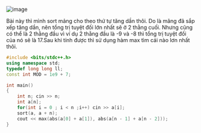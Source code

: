 ![image](https://github.com/Llam-a/Practice_Cpp/assets/115911041/0ede9d27-1bf6-4b75-9ad7-2927ddd7492b)

Bài này thì mình sort mảng cho theo thứ tự tăng dần thôi. Do là mãng đã sắp xếp tăng dần, nên tổng trị tuyệt đối lớn nhất sẽ ở 2 thằng cuối. Nhưng cũng có thể là 2 thằng đầu vì ví dụ 2 thằng đầu là -9 và -8 thì tổng trị tuyệt đối của nó sẽ là 17.Sau khi tính được thì sử dụng hàm max tìm cái nào lơn nhất thôi.

```cpp
#include <bits/stdc++.h>
using namespace std;
typedef long long ll;
const int MOD = 1e9 + 7;

int main()
{
    int n; cin >> n;
    int a[n];
    for(int i = 0 ; i < n ;i++) cin >> a[i];
    sort(a, a + n);
    cout << max(abs(a[0] + a[1]), abs(a[n - 1] + a[n - 2]));
}
```
